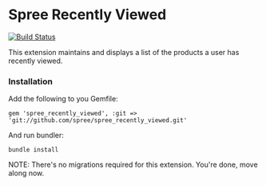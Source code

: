 Spree Recently Viewed
=====================

[![Build
Status](https://secure.travis-ci.org/spree/spree_recently_viewed.png)](http://travis-ci.org/spree/spree_recently_viewed)

This extension maintains and displays a list of the products a user has recently viewed.

### Installation
    
Add the following to you Gemfile:

    gem 'spree_recently_viewed', :git => 'git://github.com/spree/spree_recently_viewed.git'

And run bundler:

    bundle install


NOTE: There's no migrations required for this extension. You're done,
move along now.
